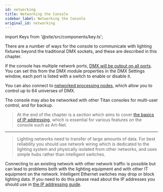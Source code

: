 ```yaml
---
id: networking
title: Networking the Console
sidebar_label: Networking the Console
original_id: networking
---
```


import Keys from '@site/src/components/key.ts';

There are a number of ways for the console to communicate with lighting
fixtures beyond the traditional DMX sockets, and these are described in
this chapter.

If the console has multiple network ports, [DMX will be output on all
ports](system-settings/dmx-output-mapping.md#configuring-dmx-outputs). You can set this from the DMX module properties in the DMX
Settings window, each port is listed with a switch to enable or disable
it.

You can also connect to [networked processing nodes](titan-net.md), which allow you to
control up to 64 universes of DMX.

The console may also be networked with other Titan consoles for
multi-user control, and for backup.


> At the end of the chapter is a section which aims to cover [the basics of
IP addressing](networking/a-quick-guide-to-ip-addressing.md), which is essential for various features on the console
such as Art-Net.

---
  
> Lighting networks need to transfer of large amounts of data. For best reliability you should use network wiring which is dedicated to the lighting system and physically isolated from other networks, and uses simple hubs rather than intelligent switches.
  
Connecting to an existing network with other network traffic is possible but can lead to problems both with the lighting equipment and with other IT equipment on the network. Intelligent Ethernet switches may drop or block lighting data. If you need to do this please read about the IP addresses you should use in [the IP addressing guide](networking/a-quick-guide-to-ip-addressing.md).
